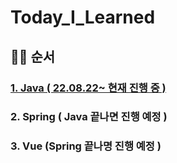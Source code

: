# Today_I_Learned
## 🙋‍♀️ 순서
### [1. Java ( 22.08.22~ 현재 진행 중 )](https://github.com/rinrin529/Today_I_Learned/tree/main/Java)   
### 2. Spring ( Java 끝나면 진행 예정 )
### 3. Vue (Spring 끝나명 진행 예정 )
